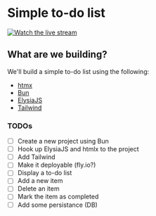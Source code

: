 # Simple to-do list

[![Watch the live stream](https://img.youtube.com/vi/GifUmXEeB3Y/0.jpg)](https://www.youtube.com/watch?v=GifUmXEeB3Y)

## What are we building?

We'll build a simple to-do list using the following:

- [htmx](https://htmx.org/)
- [Bun](https://bun.sh/)
- [ElysiaJS](https://elysiajs.com/)
- [Tailwind](https://tailwindcss.com/)

### TODOs

- [ ] Create a new project using Bun
- [ ] Hook up ElysiaJS and htmlx to the project
- [ ] Add Tailwind
- [ ] Make it deployable (fly.io?)
- [ ] Display a to-do list
- [ ] Add a new item
- [ ] Delete an item
- [ ] Mark the item as completed
- [ ] Add some persistance (DB)
